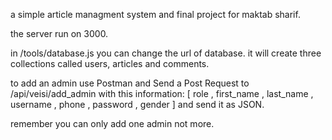 a simple article managment system and final project for maktab sharif.

the server run on 3000.

in /tools/database.js you can change the url of database.
it will create three collections called users, articles and comments.

to add an admin use Postman and Send a Post Request to /api/veisi/add_admin with this information:
[ role , first_name , last_name , username , phone , password , gender ]
and send it as JSON.

remember you can only add one admin not more.
